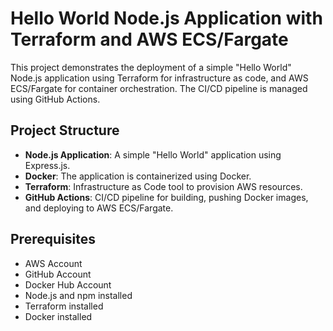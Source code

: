 # Hello World Node.js Application with Terraform and AWS ECS/Fargate

This project demonstrates the deployment of a simple "Hello World" Node.js application using Terraform for infrastructure as code, and AWS ECS/Fargate for container orchestration. The CI/CD pipeline is managed using GitHub Actions.

## Project Structure

- **Node.js Application**: A simple "Hello World" application using Express.js.
- **Docker**: The application is containerized using Docker.
- **Terraform**: Infrastructure as Code tool to provision AWS resources.
- **GitHub Actions**: CI/CD pipeline for building, pushing Docker images, and deploying to AWS ECS/Fargate.

## Prerequisites

- AWS Account
- GitHub Account
- Docker Hub Account
- Node.js and npm installed
- Terraform installed
- Docker installed



